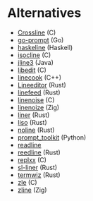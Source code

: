 # Alternatives

- [Crossline](https://github.com/jcwangxp/Crossline) (C)
- [go-prompt](https://github.com/c-bata/go-prompt) (Go)
- [haskeline](https://github.com/judah/haskeline) (Haskell)
- [isocline](https://github.com/daanx/isocline) (C)
- [jline3](https://github.com/jline/jline3) (Java)
- [libedit](https://github.com/ksherlock/libedit) (C)
- [linecook](https://github.com/injinj/linecook) (C++)
- [Lineeditor](https://github.com/AmrDeveloper/Lineeditor) (Rust)
- [linefeed](https://github.com/murarth/linefeed) (Rust)
- [linenoise](https://github.com/antirez/linenoise) (C)
- [linenoize](https://github.com/joachimschmidt557/linenoize) (Zig)
- [liner](https://gitlab.redox-os.org/redox-os/liner) (Rust)
- [liso](https://github.com/SolraBizna/liso) (Rust)
- [noline](https://github.com/rustne-kretser/noline) (Rust)
- [prompt_toolkit](https://github.com/prompt-toolkit/python-prompt-toolkit) (Python)
- [readline](https://git.savannah.gnu.org/cgit/readline.git)
- [reedline](https://github.com/nushell/reedline) (Rust)
- [replxx](https://github.com/AmokHuginnsson/replxx) (C)
- [sl-liner](https://github.com/sl-sh-dev/sl-liner) (Rust)
- [termwiz](https://github.com/wez/wezterm/tree/main/termwiz) (Rust)
- [zle](https://github.com/zsh-users/zsh) (C)
- [zline](https://github.com/ajkachnic/zline) (Zig)